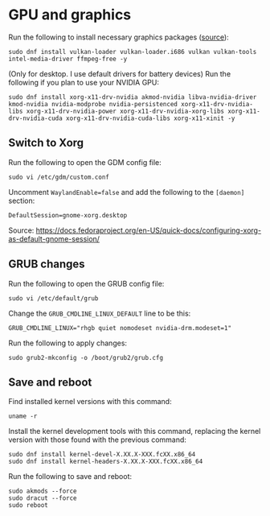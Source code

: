 # GPU and graphics

Run the following to install necessary graphics packages ([source](https://www.reddit.com/r/Fedora/comments/ud4uv0/fedora_for_gaming/)):

```
sudo dnf install vulkan-loader vulkan-loader.i686 vulkan vulkan-tools intel-media-driver ffmpeg-free -y
```

(Only for desktop. I use default drivers for battery devices) Run the following if you plan to use your NVIDIA GPU:

```
sudo dnf install xorg-x11-drv-nvidia akmod-nvidia libva-nvidia-driver kmod-nvidia nvidia-modprobe nvidia-persistenced xorg-x11-drv-nvidia-libs xorg-x11-drv-nvidia-power xorg-x11-drv-nvidia-xorg-libs xorg-x11-drv-nvidia-cuda xorg-x11-drv-nvidia-cuda-libs xorg-x11-xinit -y
```

## Switch to Xorg

Run the following to open the GDM config file:

```
sudo vi /etc/gdm/custom.conf
```

Uncomment `WaylandEnable=false` and add the following to the `[daemon]` section:

```
DefaultSession=gnome-xorg.desktop
```

Source: https://docs.fedoraproject.org/en-US/quick-docs/configuring-xorg-as-default-gnome-session/

## GRUB changes

Run the following to open the GRUB config file:

```
sudo vi /etc/default/grub
```

Change the `GRUB_CMDLINE_LINUX_DEFAULT` line to be this:

```
GRUB_CMDLINE_LINUX="rhgb quiet nomodeset nvidia-drm.modeset=1"
```

Run the following to apply changes:

```
sudo grub2-mkconfig -o /boot/grub2/grub.cfg
```

## Save and reboot

Find installed kernel versions with this command:

```
uname -r
```

Install the kernel development tools with this command, replacing the kernel version with those found with the previous command:

```
sudo dnf install kernel-devel-X.XX.X-XXX.fcXX.x86_64
sudo dnf install kernel-headers-X.XX.X-XXX.fcXX.x86_64
```


Run the following to save and reboot:

```
sudo akmods --force
sudo dracut --force
sudo reboot
```

